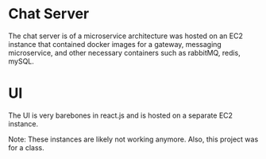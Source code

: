 # Chat Server

The chat server is of a microservice architecture was hosted on an EC2 instance that contained docker images for a gateway, messaging
microservice, and other necessary containers such as rabbitMQ, redis, mySQL.

# UI

The UI is very barebones in react.js and is hosted on a separate EC2 instance.

Note: These instances are likely not working anymore. Also, this project was for a class.
